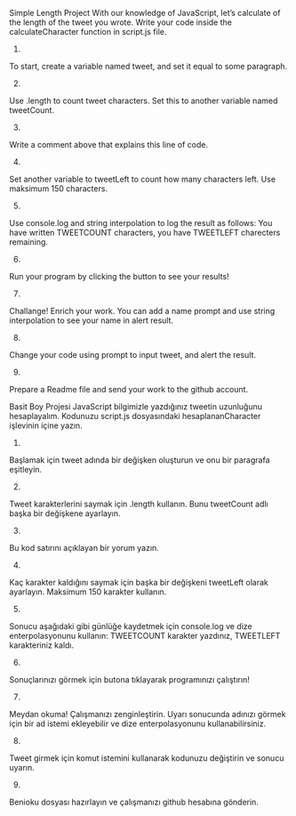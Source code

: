 Simple Length Project
With our knowledge of JavaScript, let’s calculate of the length of the tweet you wrote. 
Write your code inside the calculateCharacter function in script.js file.

1.
To start, create a variable named tweet, and set it equal to some paragraph.

2.
Use .length to count tweet characters. Set this to another variable named tweetCount.

3.
Write a comment above that explains this line of code.

4.
Set another variable to tweetLeft to count how many characters left. Use maksimum 150 characters.

5.
Use console.log and string interpolation to log the result as follows:
You have written TWEETCOUNT characters, you have TWEETLEFT charecters remaining.

6.
Run your program by clicking the button to see your results!

7.
Challange! Enrich your work. You can add a name prompt and use string interpolation to see your name in alert result.

8.
Change your code using prompt to input tweet, and alert the result.

9.
Prepare a Readme file and send your work to the github account.





Basit Boy Projesi
JavaScript bilgimizle yazdığınız tweetin uzunluğunu hesaplayalım.
Kodunuzu script.js dosyasındaki hesaplananCharacter işlevinin içine yazın.

1.
Başlamak için tweet adında bir değişken oluşturun ve onu bir paragrafa eşitleyin.

2.
Tweet karakterlerini saymak için .length kullanın. Bunu tweetCount adlı başka bir değişkene ayarlayın.

3.
Bu kod satırını açıklayan bir yorum yazın.

4.
Kaç karakter kaldığını saymak için başka bir değişkeni tweetLeft olarak ayarlayın. Maksimum 150 karakter kullanın.

5.
Sonucu aşağıdaki gibi günlüğe kaydetmek için console.log ve dize enterpolasyonunu kullanın:
TWEETCOUNT karakter yazdınız, TWEETLEFT karakteriniz kaldı.

6.
Sonuçlarınızı görmek için butona tıklayarak programınızı çalıştırın!

7.
Meydan okuma! Çalışmanızı zenginleştirin. Uyarı sonucunda adınızı görmek için bir ad istemi ekleyebilir ve dize enterpolasyonunu kullanabilirsiniz.

8.
Tweet girmek için komut istemini kullanarak kodunuzu değiştirin ve sonucu uyarın.

9.
Benioku dosyası hazırlayın ve çalışmanızı github hesabına gönderin.